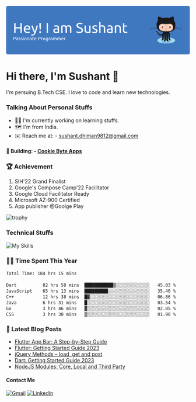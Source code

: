 ![Header](./github-header.png)
# Hi there, I'm Sushant 👋
I'm persuing B.Tech CSE. I love to code and learn new technologies.

### Talking About Personal Stuffs
<ul>
  <li>🧑‍💻 I'm currently working on learning stuffs.</li>
  <li>🗺️ I'm from India.</li>
  <li>✉️ Reach me at: - <a href="mailto:sushant.dhiman9812@gmail.com">sushant.dhiman9812@gmail.com</a></li>
</ul>

#### 📱 Building: - [Cookie Byte Apps](https://play.google.com/store/apps/developer?id=Cookie+Byte+Apps)

### 🏆 Achievement
<ol>
  <li>SIH'22 Grand Finalist</li>
  <li>Google's Compose Camp'22 Facilitator</li>
  <li>Google Cloud Facilitator Ready</li>
  <li>Microsoft AZ-900 Certified</li>
  <li>App publisher @Goolge Play</li>
</ol>

![trophy](https://github-profile-trophy.vercel.app/?username=sushant102004&theme=onedark)

### Technical Stuffs
![My Skills](https://skillicons.dev/icons?i=html,css,tailwind,js,nodejs,express,mongo,c,cpp,java,python,flutter,firebase,wordpress,googlecloud,azure)


### 👨‍💻 Time Spent This Year
<!--START_SECTION:waka-->

```text
Total Time: 184 hrs 15 mins

Dart          82 hrs 58 mins  ███████████▒░░░░░░░░░░░░░   45.03 %
JavaScript    65 hrs 13 mins  █████████░░░░░░░░░░░░░░░░   35.40 %
C++           12 hrs 38 mins  █▓░░░░░░░░░░░░░░░░░░░░░░░   06.86 %
Java          6 hrs 31 mins   █░░░░░░░░░░░░░░░░░░░░░░░░   03.54 %
Go            3 hrs 46 mins   ▓░░░░░░░░░░░░░░░░░░░░░░░░   02.05 %
CSS           3 hrs 30 mins   ▒░░░░░░░░░░░░░░░░░░░░░░░░   01.90 %
```

<!--END_SECTION:waka-->

### 📔 Latest Blog Posts
<!-- BLOG-POST-LIST:START -->
- [Flutter App Bar: A Step-by-Step Guide](https://codeforgeek.com/flutter-appbar/)
- [Flutter: Getting Started Guide 2023](https://codeforgeek.com/flutter-getting-started-guide/)
- [jQuery Methods – load, get and post](https://codeforgeek.com/jquery-load-get-and-post-methods/)
- [Dart: Getting Started Guide 2023](https://codeforgeek.com/dart-getting-started-guide/)
- [NodeJS Modules: Core, Local and Third Party](https://codeforgeek.com/nodejs-modules/)
<!-- BLOG-POST-LIST:END -->


#### Contact Me
<a href="mailto:sushant.dhiman9812@gmail.com">![Gmail](https://img.shields.io/badge/Gmail-D14836?style=for-the-badge&logo=gmail&logoColor=white)</a>
<a href="https://linkedin.com/in/sushant102004">![LinkedIn](https://img.shields.io/badge/linkedin-%230077B5.svg?style=for-the-badge&logo=linkedin&logoColor=white)</a>
